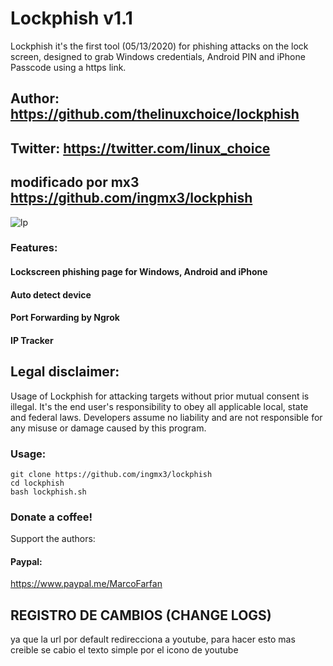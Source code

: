 # Lockphish v1.1

Lockphish it's the first tool (05/13/2020) for phishing attacks on the lock screen, designed to grab Windows credentials, Android PIN and iPhone Passcode using a https link.

## Author: https://github.com/thelinuxchoice/lockphish
## Twitter: https://twitter.com/linux_choice
## modificado por mx3 https://github.com/ingmx3/lockphish

![lp](https://user-images.githubusercontent.com/34893261/74437970-e5025000-4e47-11ea-9291-d83afd3fe008.png)

### Features:

#### Lockscreen phishing page for Windows, Android and iPhone
#### Auto detect device
#### Port Forwarding by Ngrok
#### IP Tracker

## Legal disclaimer:

Usage of Lockphish for attacking targets without prior mutual consent is illegal. It's the end user's responsibility to obey all applicable local, state and federal laws. Developers assume no liability and are not responsible for any misuse or damage caused by this program. 

### Usage:
```
git clone https://github.com/ingmx3/lockphish
cd lockphish
bash lockphish.sh
```

### Donate a coffee!
Support the authors:
#### Paypal:
https://www.paypal.me/MarcoFarfan



## REGISTRO DE CAMBIOS (CHANGE LOGS)
ya que la url por default redirecciona a youtube, para hacer esto mas creible se cabio el texto simple por el icono de youtube


